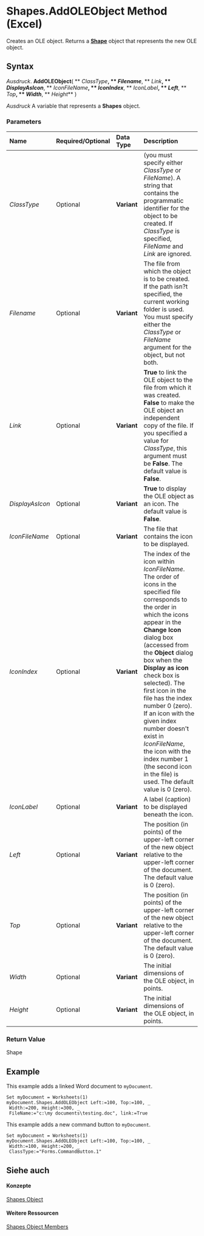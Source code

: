 
# Shapes.AddOLEObject Method (Excel)

Creates an OLE object. Returns a  **[Shape](8f01fcd1-b7d9-5216-2de5-40fb6648a403.md)** object that represents the new OLE object.


## Syntax

 _Ausdruck_. **AddOLEObject**( ** _ClassType_**, ** _Filename_**, ** _Link_**, ** _DisplayAsIcon_**, ** _IconFileName_**, ** _IconIndex_**, ** _IconLabel_**, ** _Left_**, ** _Top_**, ** _Width_**, ** _Height_** )

 _Ausdruck_ A variable that represents a **Shapes** object.


### Parameters



|**Name**|**Required/Optional**|**Data Type**|**Description**|
|:-----|:-----|:-----|:-----|
| _ClassType_|Optional|**Variant**|(you must specify either  _ClassType_ or _FileName_). A string that contains the programmatic identifier for the object to be created. If  _ClassType_ is specified, _FileName_ and _Link_ are ignored.|
| _Filename_|Optional|**Variant**| The file from which the object is to be created. If the path isn?t specified, the current working folder is used. You must specify either the _ClassType_ or _FileName_ argument for the object, but not both.|
| _Link_|Optional|**Variant**|**True** to link the OLE object to the file from which it was created. **False** to make the OLE object an independent copy of the file. If you specified a value for _ClassType_, this argument must be  **False**. The default value is **False**.|
| _DisplayAsIcon_|Optional|**Variant**|**True** to display the OLE object as an icon. The default value is **False**.|
| _IconFileName_|Optional|**Variant**| The file that contains the icon to be displayed.|
| _IconIndex_|Optional|**Variant**|The index of the icon within  _IconFileName_. The order of icons in the specified file corresponds to the order in which the icons appear in the  **Change Icon** dialog box (accessed from the **Object** dialog box when the **Display as icon** check box is selected). The first icon in the file has the index number 0 (zero). If an icon with the given index number doesn't exist in _IconFileName_, the icon with the index number 1 (the second icon in the file) is used. The default value is 0 (zero).|
| _IconLabel_|Optional|**Variant**|A label (caption) to be displayed beneath the icon.|
| _Left_|Optional|**Variant**|The position (in points) of the upper-left corner of the new object relative to the upper-left corner of the document. The default value is 0 (zero).|
| _Top_|Optional|**Variant**|The position (in points) of the upper-left corner of the new object relative to the upper-left corner of the document. The default value is 0 (zero).|
| _Width_|Optional|**Variant**|The initial dimensions of the OLE object, in points.|
| _Height_|Optional|**Variant**|The initial dimensions of the OLE object, in points.|

### Return Value

Shape


## Example

This example adds a linked Word document to  `myDocument`.


```
Set myDocument = Worksheets(1) 
myDocument.Shapes.AddOLEObject Left:=100, Top:=100, _ 
 Width:=200, Height:=300, _ 
 FileName:="c:\my documents\testing.doc", link:=True
```

This example adds a new command button to  `myDocument`.




```
Set myDocument = Worksheets(1) 
myDocument.Shapes.AddOLEObject Left:=100, Top:=100, _ 
 Width:=100, Height:=200, _ 
 ClassType:="Forms.CommandButton.1"
```


## Siehe auch


#### Konzepte


[Shapes Object](f9c6548c-d028-1b70-a11c-c4b45ff19177.md)
#### Weitere Ressourcen


[Shapes Object Members](http://msdn.microsoft.com/library/f5d0be42-46cc-2916-8953-401e50a5cef7%28Office.15%29.aspx)